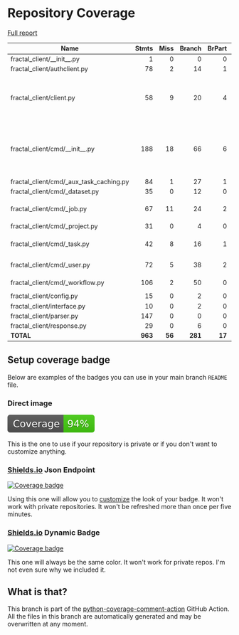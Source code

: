 # Repository Coverage

[Full report](https://htmlpreview.github.io/?https://github.com/fractal-analytics-platform/fractal-client/blob/python-coverage-comment-action-data/htmlcov/index.html)

| Name                                        |    Stmts |     Miss |   Branch |   BrPart |   Cover |   Missing |
|-------------------------------------------- | -------: | -------: | -------: | -------: | ------: | --------: |
| fractal\_client/\_\_init\_\_.py             |        1 |        0 |        0 |        0 |    100% |           |
| fractal\_client/authclient.py               |       78 |        2 |       14 |        1 |     97% |     82-83 |
| fractal\_client/client.py                   |       58 |        9 |       20 |        4 |     83% |59-66, 75, 93-94, 132-134, 138 |
| fractal\_client/cmd/\_\_init\_\_.py         |      188 |       18 |       66 |        6 |     88% |83, 112, 139-174, 238, 276, 333 |
| fractal\_client/cmd/\_aux\_task\_caching.py |       84 |        1 |       27 |        1 |     98% |       236 |
| fractal\_client/cmd/\_dataset.py            |       35 |        0 |       12 |        0 |    100% |           |
| fractal\_client/cmd/\_job.py                |       67 |       11 |       24 |        2 |     86% |68-76, 82-93, 121 |
| fractal\_client/cmd/\_project.py            |       31 |        0 |        4 |        0 |    100% |           |
| fractal\_client/cmd/\_task.py               |       42 |        8 |       16 |        1 |     74% |37-44, 80, 84, 88 |
| fractal\_client/cmd/\_user.py               |       72 |        5 |       38 |        2 |     92% |36-41, 48->57 |
| fractal\_client/cmd/\_workflow.py           |      106 |        2 |       50 |        0 |     99% |  226, 230 |
| fractal\_client/config.py                   |       15 |        0 |        2 |        0 |    100% |           |
| fractal\_client/interface.py                |       10 |        0 |        2 |        0 |    100% |           |
| fractal\_client/parser.py                   |      147 |        0 |        0 |        0 |    100% |           |
| fractal\_client/response.py                 |       29 |        0 |        6 |        0 |    100% |           |
|                                   **TOTAL** |  **963** |   **56** |  **281** |   **17** | **93%** |           |


## Setup coverage badge

Below are examples of the badges you can use in your main branch `README` file.

### Direct image

[![Coverage badge](https://raw.githubusercontent.com/fractal-analytics-platform/fractal-client/python-coverage-comment-action-data/badge.svg)](https://htmlpreview.github.io/?https://github.com/fractal-analytics-platform/fractal-client/blob/python-coverage-comment-action-data/htmlcov/index.html)

This is the one to use if your repository is private or if you don't want to customize anything.

### [Shields.io](https://shields.io) Json Endpoint

[![Coverage badge](https://img.shields.io/endpoint?url=https://raw.githubusercontent.com/fractal-analytics-platform/fractal-client/python-coverage-comment-action-data/endpoint.json)](https://htmlpreview.github.io/?https://github.com/fractal-analytics-platform/fractal-client/blob/python-coverage-comment-action-data/htmlcov/index.html)

Using this one will allow you to [customize](https://shields.io/endpoint) the look of your badge.
It won't work with private repositories. It won't be refreshed more than once per five minutes.

### [Shields.io](https://shields.io) Dynamic Badge

[![Coverage badge](https://img.shields.io/badge/dynamic/json?color=brightgreen&label=coverage&query=%24.message&url=https%3A%2F%2Fraw.githubusercontent.com%2Ffractal-analytics-platform%2Ffractal-client%2Fpython-coverage-comment-action-data%2Fendpoint.json)](https://htmlpreview.github.io/?https://github.com/fractal-analytics-platform/fractal-client/blob/python-coverage-comment-action-data/htmlcov/index.html)

This one will always be the same color. It won't work for private repos. I'm not even sure why we included it.

## What is that?

This branch is part of the
[python-coverage-comment-action](https://github.com/marketplace/actions/python-coverage-comment)
GitHub Action. All the files in this branch are automatically generated and may be
overwritten at any moment.